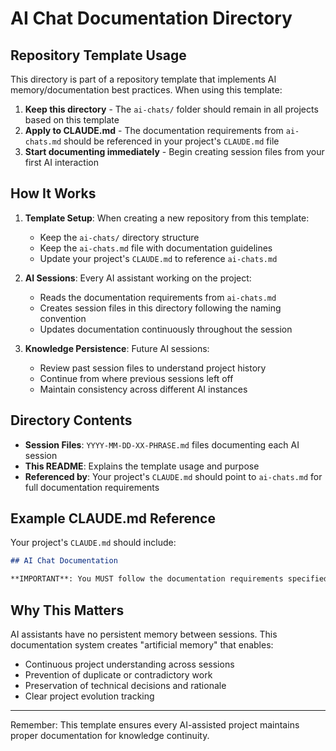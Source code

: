 # AI Chat Documentation Directory

## Repository Template Usage

This directory is part of a repository template that implements AI memory/documentation best practices. When using this template:

1. **Keep this directory** - The `ai-chats/` folder should remain in all projects based on this template
2. **Apply to CLAUDE.md** - The documentation requirements from `ai-chats.md` should be referenced in your project's `CLAUDE.md` file
3. **Start documenting immediately** - Begin creating session files from your first AI interaction

## How It Works

1. **Template Setup**: When creating a new repository from this template:
   - Keep the `ai-chats/` directory structure
   - Keep the `ai-chats.md` file with documentation guidelines
   - Update your project's `CLAUDE.md` to reference `ai-chats.md`

2. **AI Sessions**: Every AI assistant working on the project:
   - Reads the documentation requirements from `ai-chats.md`
   - Creates session files in this directory following the naming convention
   - Updates documentation continuously throughout the session

3. **Knowledge Persistence**: Future AI sessions:
   - Review past session files to understand project history
   - Continue from where previous sessions left off
   - Maintain consistency across different AI instances

## Directory Contents

- **Session Files**: `YYYY-MM-DD-XX-PHRASE.md` files documenting each AI session
- **This README**: Explains the template usage and purpose
- **Referenced by**: Your project's `CLAUDE.md` should point to `ai-chats.md` for full documentation requirements

## Example CLAUDE.md Reference

Your project's `CLAUDE.md` should include:

```markdown
## AI Chat Documentation

**IMPORTANT**: You MUST follow the documentation requirements specified in `ai-chats.md`. This includes creating and continuously updating session documentation files in the `ai-chats/` directory.
```

## Why This Matters

AI assistants have no persistent memory between sessions. This documentation system creates "artificial memory" that enables:
- Continuous project understanding across sessions
- Prevention of duplicate or contradictory work
- Preservation of technical decisions and rationale
- Clear project evolution tracking

---

Remember: This template ensures every AI-assisted project maintains proper documentation for knowledge continuity.